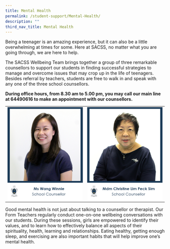 ```yaml
---
title: Mental Health
permalink: /student-support/Mental-Health/
description: ""
third_nav_title: Mental Health
---
```


Being a teenager is an amazing experience, but it can also be a little overwhelming at times for some. Here at SACSS, no matter what you are going through, we are here to help.

The SACSS Wellbeing Team brings together a group of three remarkable counsellors to support our students in finding successful strategies to manage and overcome issues that may crop up in the life of teenagers. Besides referral by teachers, students are free to walk in and speak with any one of the three school counsellors.

**During office hours, from 8.30 am to 5.00 pm, you may call our main line at 64490616 to make an appointment with our counsellors.**

|   |   |
|---|---|
| ![](/images/Mental%20Health/14_MS-WANG-WINNE-1.jpg)  | ![](/images/Mental%20Health/MDM-CHRISTINE-LIM-PECK-SIM.jpg)  |

Good mental health is not just about talking to a counsellor or therapist. Our Form Teachers regularly conduct one-on-one wellbeing conversations with our students. During these sessions, girls are empowered to identify their values, and to learn how to effectively balance all aspects of their spirituality, health, learning and relationships. Eating healthy, getting enough sleep, and exercising are also important habits that will help improve one’s mental health.